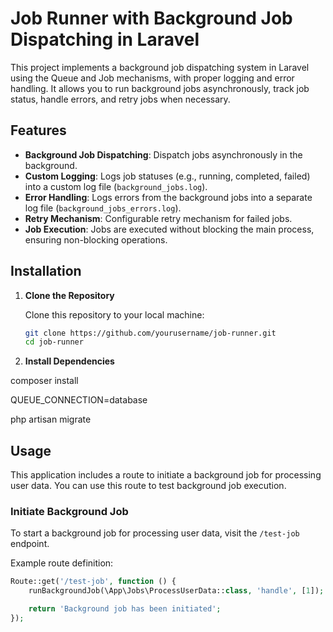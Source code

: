 # Job Runner with Background Job Dispatching in Laravel

This project implements a background job dispatching system in Laravel using the Queue and Job mechanisms, with proper logging and error handling. It allows you to run background jobs asynchronously, track job status, handle errors, and retry jobs when necessary.

## Features

- **Background Job Dispatching**: Dispatch jobs asynchronously in the background.
- **Custom Logging**: Logs job statuses (e.g., running, completed, failed) into a custom log file (`background_jobs.log`).
- **Error Handling**: Logs errors from the background jobs into a separate log file (`background_jobs_errors.log`).
- **Retry Mechanism**: Configurable retry mechanism for failed jobs.
- **Job Execution**: Jobs are executed without blocking the main process, ensuring non-blocking operations.

## Installation

1. **Clone the Repository**

   Clone this repository to your local machine:

   ```bash
   git clone https://github.com/yourusername/job-runner.git
   cd job-runner

2. **Install Dependencies**

composer install

QUEUE_CONNECTION=database

php artisan migrate

## Usage

This application includes a route to initiate a background job for processing user data. You can use this route to test background job execution.

### Initiate Background Job

To start a background job for processing user data, visit the `/test-job` endpoint.

Example route definition:

```php
Route::get('/test-job', function () {
    runBackgroundJob(\App\Jobs\ProcessUserData::class, 'handle', [1]);

    return 'Background job has been initiated';
});
